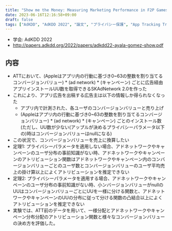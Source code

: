 ```yaml
---
title: "Show me the Money: Measuring Marketing Performance in F2P Games using Apple’s App Tracking Transparency Framework"
date: 2023-06-16T12:16:58+09:00
draft: false
tags: ["AdKDD", "AdKDD 2022", "論文", "プライバシー保護", "App Tracking Transparency", "アプリ広告", "アトリビューション"]
---
```


- 学会: AdKDD 2022
- http://papers.adkdd.org/2022/papers/adkdd22-ayala-gomez-show.pdf

## 内容

- ATTにおいて、(Appleはアプリ内の行動に基づき0~63の整数を割り当てるコンバージョンバリュー) * (ad network) * (キャンペーン) ごとに広告経由アプリインストールUU数を取得できるSKAdNetwork 2.0を作った
- これにより、アプリ広告を出稿する広告主は以下の情報しか得られなくなった
  - アプリ内で計測された、各ユーザのコンバージョンバリューと売り上げ
  - (Appleはアプリ内の行動に基づき0~63の整数を割り当てるコンバージョンバリュー) * (ad network) * (キャンペーン) ごとのインストール数 (ただし、UU数が少ない(アップルが決めるプライバシーパラメータ以下の)時はコンバージョンバリューはnullになる)
- この状況で、コンバージョンバリューを売上に換算したい
- 定理1: プライバシーパラメータを適用しない場合、アドネットワークやキャンペーンのユーザ分布の事前知識がない時、アドネットワークやキャンペーンのアトリビューション関数はアドネットワークやキャンペーン内のコンバージョンバリューごとのユーザ数とコンバージョンバリューのユーザ平均売上の掛け算以上によくアトリビューションを推定できない
- 定理2: プライバシーパラメータを適用する場合、アドネットワークやキャンペーンのユーザ分布の事前知識がない時、小ンバージョンバリューがnullのUUはコンバージョンバリューごとにUUを一様に分ける関数と、アドネットワークやキャンペーンのUUの分布に従って分ける関数の凸結合以上によくアトリビューションを推定できない
- 実験では、ATT前のデータを用いて、一様分配とアドネットワークやキャンペーン分布分配のアトリビューション関数と様々なコンバージョンバリューの決め方を評価した。
